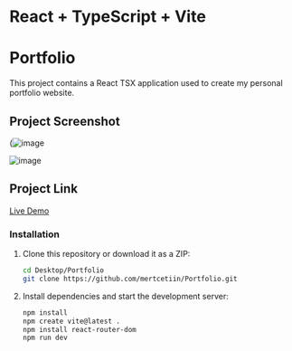 # React + TypeScript + Vite

# Portfolio

This project contains a React TSX application used to create my personal portfolio website.

## Project Screenshot

(![image](https://github.com/mertcetiin/Portfolio/assets/102957602/8769fab8-1c52-4cb1-93e6-337d5d8d73ab)

![image](https://github.com/mertcetiin/Portfolio/assets/102957602/97776519-e005-4044-adee-ad97f0f1fe30)

## Project Link

[Live Demo](https://portfolio-mertcetiin.vercel.app)


### Installation

1. Clone this repository or download it as a ZIP:

   ```bash
   cd Desktop/Portfolio
   git clone https://github.com/mertcetiin/Portfolio.git

2. Install dependencies and start the development server:

   ```bash
   npm install
   npm create vite@latest .
   npm install react-router-dom
   npm run dev
